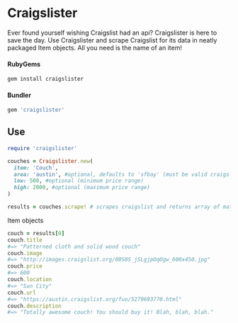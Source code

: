 # Craigslister
Ever found yourself wishing Craigslist had an api? Craigslister is here to save the day. Use Craigslister and scrape Craigslist for its data in neatly packaged Item objects. All you need is the name of an item!
#### RubyGems
```ruby
gem install craigslister
```
#### Bundler
```ruby
gem 'craigslister'
```

## Use
```ruby
require 'craigslister'

couches = Craigslister.new(
  item: 'Couch',
  area: 'austin', #optional, defaults to 'sfbay' (must be valid craigslist area prefix)
  low: 500, #optional (minimum price range)
  high: 2000, #optional (maximum price range)
)

results = couches.scrape! # scrapes craigslist and returns array of matching items
```
Item objects
```ruby
couch = results[0]
couch.title
#=> "Patterned cloth and solid wood couch" 
couch.image
#=> "http://images.craigslist.org/00S0S_jSLgjpOqOgw_600x450.jpg"
couch.price
#=> 600
couch.location
#=> "Sun City"
couch.url
#=> "https://austin.craigslist.org/fuo/5279693770.html"
couch.description
#=> "Totally awesome couch! You should buy it! Blah, blah, blah."
```
